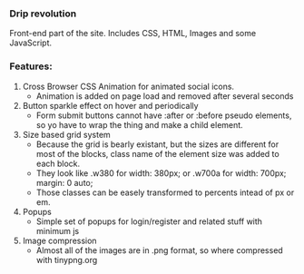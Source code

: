 <h3>Drip revolution</h3>

Front-end part of the site.
Includes CSS, HTML, Images and some JavaScript.

<h3>Features:</h3>

<ol> 
<li>Cross Browser CSS Animation for animated social icons.
 	<ul><li>Animation is added on page load and removed after several seconds</li></ul></li>

<li>Button sparkle effect on hover and periodically
 	<ul><li>Form submit buttons cannot have :after or :before pseudo elements, so
 	yo have to wrap the thing and make a child element.</li></ul></li>

<li>Size based grid system
 	<ul><li>Because the grid is bearly existant, but the sizes are different for
 	most of the blocks, class name of the element size was added to each block.</li>
 	<li>They look like .w380 for width: 380px; or .w700a for width: 700px; margin: 0 auto;</li>
 	<li>Those classes can be easely transformed to percents intead of px or em.</li></ul></li>

<li>Popups
 	<ul><li>Simple set of popups for login/register and related stuff with minimum js</li></ul></li>

<li>Image compression
 	<ul><li>Almost all of the images are in .png format, so where compressed with tinypng.org</li></ul></li>
</ol>


